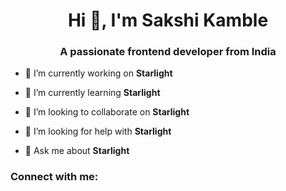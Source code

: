 <h1 align="center">Hi 👋, I'm Sakshi Kamble</h1>
<h3 align="center">A passionate frontend developer from India</h3>

- 🔭 I’m currently working on **Starlight**

- 🌱 I’m currently learning **Starlight**

- 👯 I’m looking to collaborate on **Starlight**

- 🤝 I’m looking for help with **Starlight**

- 💬 Ask me about **Starlight**

<h3 align="left">Connect with me:</h3>
<p align="left">
</p>

